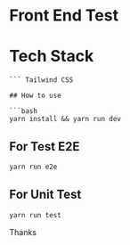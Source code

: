 # Front End Test

# Tech Stack
``` NextJS
``` Tailwind CSS

## How to use

```bash
yarn install && yarn run dev
```

## For Test E2E
```bash
yarn run e2e
```

## For Unit Test

```bash
yarn run test
```

Thanks
